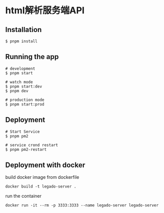 # html解析服务端API

## Installation

```shell
$ pnpm install
```

## Running the app

```shell
# development
$ pnpm start

# watch mode
$ pnpm start:dev
$ pnpm dev

# production mode
$ pnpm start:prod
```

## Deployment

```shell
# Start Service
$ pnpm pm2

# service crond restart
$ pnpm pm2-restart
```

## Deployment with docker

build docker image from dockerfile
```shell
docker build -t legado-server . 
```

run the container
```shell
docker run -it --rm -p 3333:3333 --name legado-server legado-server
```

